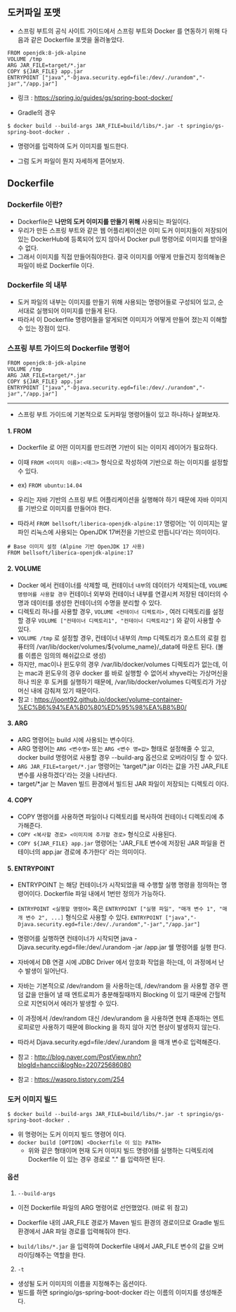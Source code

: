 ## 도커파일 포맷
- 스프링 부트의 공식 사이트 가이드에서 스프링 부트와 Docker 를 연동하기 위해 다음과 같은 Dockerfile 포맷을 올려놓았다.
```
FROM openjdk:8-jdk-alpine
VOLUME /tmp
ARG JAR_FILE=target/*.jar
COPY ${JAR_FILE} app.jar
ENTRYPOINT ["java","-Djava.security.egd=file:/dev/./urandom","-jar","/app.jar"]
```
  - 링크 : https://spring.io/guides/gs/spring-boot-docker/

- Gradle의 경우

``` $ docker build --build-args JAR_FILE=build/libs/*.jar -t springio/gs-spring-boot-docker . ```
  - 명령어를 입력하여 도커 이미지를 빌드한다.

- 그럼 도커 파일이 뭔지 자세하게 뜯어보자.

## Dockerfile
### Dockerfile 이란?

- Dockerfile은 **나만의 도커 이미지를 만들기 위해** 사용되는 파일이다.
- 우리가 만든 스프링 부트와 같은 웹 어플리케이션은 이미 도커 이미지들이 저장되어 있는 DockerHub에 등록되어 있지 않아서 Docker pull 명령어로 이미지를 받아올 수 없다. 
- 그래서 이미지를 직접 만들어줘야한다. 결국 이미지를 어떻게 만들건지 정의해놓은 파일이 바로 Dockerfile 이다.

### Dockerfile 의 내부
- 도커 파일의 내부는 이미지를 만들기 위해 사용되는 명령어들로 구성되어 있고, 순서대로 실행되어 이미지를 만들게 된다.
- 따라서 이 Dockerfile 명령어들을 알게되면 이미지가 어떻게 만들어 졌는지 이해할 수 있는 장점이 있다.

### 스프링 부트 가이드의 Dockerfile 명령어

``` 
FROM openjdk:8-jdk-alpine
VOLUME /tmp
ARG JAR_FILE=target/*.jar
COPY ${JAR_FILE} app.jar
ENTRYPOINT ["java","-Djava.security.egd=file:/dev/./urandom","-jar","/app.jar"]
```

---

- 스프링 부트 가이드에 기본적으로 도커파일 명령어들이 있고 하나하나 살펴보자.

#### 1. FROM
- Dockerfile 로 어떤 이미지를 만드려면 기반이 되는 이미지 레이어가 필요하다.
- 이때 `FROM <이미지 이름>:<태그>` 형식으로 작성하여 기반으로 하는 이미지를 설정할 수 있다. 
- ex) `FROM ubuntu:14.04`

- 우리는 자바 기반의 스프링 부트 어플리케이션을 실행해야 하기 때문에 자바 이미지를 기반으로 이미지를 만들어야 한다. 
- 따라서 `FROM bellsoft/liberica-openjdk-alpine:17` 명렁어는 '이 이미지는 알파인 리눅스에 사용되는 OpenJDK 17버전을 기반으로 만듭니다'라는 의미이다.
```dotenv
# Base 이미지 설정 (Alpine 기반 OpenJDK 17 사용)
FROM bellsoft/liberica-openjdk-alpine:17
```

#### 2. VOLUME
- Docker 에서 컨테이너를 삭제할 때, 컨테이너 `내부`의 데이터가 삭제되는데, `VOLUME 명령어를 사용할 경우` 컨테이너 외부와 컨테이너 내부를 연결시켜 저장된 데이터의 수명과 데이터를 생성한 컨테이너의 수명을 분리할 수 있다. 
- 디렉토리 하나를 사용할 경우, `VOLUME <컨테이너 디렉토리>` , 여러 디렉토리를 설정할 경우 `VOLUME ["컨테이너 디렉토리1", "컨테이너 디렉토리2"]` 와 같이 사용할 수 있다.
- `VOLUME /tmp` 로 설정할 경우, 컨테이너 내부의 /tmp 디렉토리가 호스트의 로컬 컴퓨터의 /var/lib/docker/volumes/${volume_name}/_data에 마운트 된다. (볼륨 이름은 임의의 해쉬값으로 생성)
- 하지만, mac이나 윈도우의 경우 /var/lib/docker/volumes 디렉토리가 없는데, 이는 mac과 윈도우의 경우 docker 를 바로 실행할 수 없어서 xhyve라는 가상머신을 하나 띄운 후 도커를 실행하기 때문에, /var/lib/docker/volumes 디렉토리가 가상머신 내에 감춰져 있기 때문이다.
- 참고 : https://joont92.github.io/docker/volume-container-%EC%B6%94%EA%B0%80%ED%95%98%EA%B8%B0/

#### 3. ARG
- ARG 명령어는 build 시에 사용되는 변수이다. 
- ARG 명령어는 `ARG <변수명>` 또는 `ARG <변수 명=값>` 형태로 설정해줄 수 있고, docker build 명령어로 사용할 경우 --build-arg 옵션으로 오버라이딩 할 수 있다. 
- `ARG JAR_FILE=target/*.jar` 명령어는 'target/*.jar 이라는 값을 가진 JAR_FILE 변수를 사용하겠다'라는 것을 나타낸다. 
- target/*.jar 는 Maven 빌드 환경에서 빌드된 JAR 파일이 저장되는 디렉토리 이다.

#### 4. COPY
- COPY 명령어를 사용하면 파일이나 디렉토리를 복사하여 컨테이너 디렉토리에 추가해준다. 
- `COPY <복사할 경로> <이미지에 추가할 경로>` 형식으로 사용된다. 
- `COPY ${JAR_FILE} app.jar` 명령어는 'JAR_FILE 변수에 저장된 JAR 파일을 컨테이너의 app.jar 경로에 추가한다' 라는 의미이다.

#### 5. ENTRYPOINT
- ENTRYPOINT 는 해당 컨테이너가 시작되었을 때 수행할 실행 명령을 정의하는 명령어이다. Dockerfile 파일 내에서 1번만 정의가 가능하다.
- `ENTRYPOINT <실행할 명령어>` 혹은 `ENTRYPOINT ["실행 파일", "매개 변수 1", "매개 변수 2", ...]` 형식으로 사용할 수 있다. 
``` ENTRYPOINT ["java","-Djava.security.egd=file:/dev/./urandom","-jar","/app.jar"] ```

- 명령어를 실행하면 컨테이너가 시작되면 java -Djava.security.egd=file:/dev/./urandom -jar /app.jar 쉘 명령어를 실행 한다. 
- 자바에서 DB 연결 시에 JDBC Driver 에서 암호화 작업을 하는데, 이 과정에서 난수 발생이 일어난다. 
- 자바는 기본적으로 /dev/random 을 사용하는데, /dev/random 을 사용할 경우 랜덤 값을 만들어 낼 때 엔트로피가 충분해질때까지 Blocking 이 있기 때문에 간헐적으로 지연되어서 에러가 발생할 수 있다. 
- 이 과정에서 /dev/random 대신 /dev/urandom 을 사용하면 현재 존재하는 엔트로피로만 사용하기 때문에 Blocking 을 하지 않아 지연 현상이 발생하지 않는다. 
- 따라서 Djava.security.egd=file:/dev/./urandom 을 매개 변수로 입력해준다. 
- 참고 : http://blog.naver.com/PostView.nhn?blogId=hanccii&logNo=220725686080
- 참고 : https://waspro.tistory.com/254

### 도커 이미지 빌드
`$ docker build --build-args JAR_FILE=build/libs/*.jar -t springio/gs-spring-boot-docker .`
- 위 명령어는 도커 이미지 빌드 명령어 이다.
- `docker build [OPTION] <Dockerfile 이 있는 PATH>`
  - 위와 같은 형태이며 현재 도커 이미지 빌드 명령어를 실행하는 디렉토리에 Dockerfile 이 있는 경우 경로로 "." 를 입력하면 된다.

#### 옵션
1. `--build-args`
- 이전 Dockerfile 파일의 ARG 명령어로 선언했었다. (바로 위 참고)
- Dockerfile 내의 JAR_FILE 경로가 Maven 빌드 환경의 경로이므로 Gradle 빌드 환경에서 JAR 파일 경로를 입력해줘야 한다.

- `build/libs/*.jar` 을 입력하여 Dockerfile 내에서 JAR_FILE 변수의 값을 오버라이딩해주는 역할을 한다.

2. `-t`
- 생성될 도커 이미지의 이름을 지정해주는 옵션이다. 
- 빌드를 하면 springio/gs-spring-boot-docker 라는 이름의 이미지를 생성해준다.